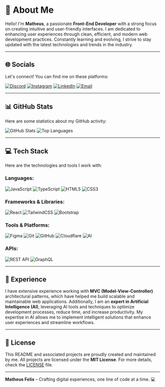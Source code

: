 # 💫 About Me

Hello! I'm **Matheus**, a passionate **Front-End Developer** with a strong focus on creating intuitive and user-friendly interfaces. I am dedicated to enhancing user experiences through clean, efficient, and modern web development practices. Constantly learning and evolving, I strive to stay updated with the latest technologies and trends in the industry.

---

## 🌐 Socials

Let's connect! You can find me on these platforms:

[![Discord](https://img.shields.io/badge/Discord-%237289DA.svg?logo=discord&logoColor=white)](https://discord.gg/mth_fl) 
[![Instagram](https://img.shields.io/badge/Instagram-%23E4405F.svg?logo=Instagram&logoColor=white)](https://instagram.com/mth_fl) 
[![LinkedIn](https://img.shields.io/badge/LinkedIn-%230077B5.svg?logo=linkedin&logoColor=white)]([https://linkedin.com/in/your-profile](https://www.linkedin.com/in/matheus-fl/)) 
[![Email](https://img.shields.io/badge/Email-D14836?logo=gmail&logoColor=white)](mailto:matheus.dev91@gmail.com)  

---

## 📊 GitHub Stats

Here are some statistics about my GitHub activity:

![GitHub Stats](https://github-readme-stats.vercel.app/api?username=mthfl&show_icons=true&theme=dark&hide_title=true)
![Top Languages](https://github-readme-stats.vercel.app/api/top-langs/?username=mthfl&layout=compact&theme=dark)

---

## 💻 Tech Stack

Here are the technologies and tools I work with:

### Languages:
![JavaScript](https://img.shields.io/badge/javascript-%23323330.svg?style=for-the-badge&logo=javascript&logoColor=%23F7DF1E) 
![TypeScript](https://img.shields.io/badge/typescript-%23007ACC.svg?style=for-the-badge&logo=typescript&logoColor=white) 
![HTML5](https://img.shields.io/badge/html5-%23E34F26.svg?style=for-the-badge&logo=html5&logoColor=white) 
![CSS3](https://img.shields.io/badge/css3-%231572B6.svg?style=for-the-badge&logo=css3&logoColor=white)  

### Frameworks & Libraries:
![React](https://img.shields.io/badge/react-%2320232a.svg?style=for-the-badge&logo=react&logoColor=%2361DAFB) 
![TailwindCSS](https://img.shields.io/badge/tailwindcss-%2338B2AC.svg?style=for-the-badge&logo=tailwind-css&logoColor=white) 
![Bootstrap](https://img.shields.io/badge/bootstrap-%238511FA.svg?style=for-the-badge&logo=bootstrap&logoColor=white)  

### Tools & Platforms:
![Figma](https://img.shields.io/badge/figma-%23F24E1E.svg?style=for-the-badge&logo=figma&logoColor=white) 
![Git](https://img.shields.io/badge/git-%23F05033.svg?style=for-the-badge&logo=git&logoColor=white) 
![GitHub](https://img.shields.io/badge/github-%23121011.svg?style=for-the-badge&logo=github&logoColor=white) 
![Cloudflare](https://img.shields.io/badge/Cloudflare-F38020?style=for-the-badge&logo=Cloudflare&logoColor=white) 
![AI](https://img.shields.io/badge/AI-FF6F61?style=for-the-badge&logo=openai&logoColor=white)  

### APIs:
![REST API](https://img.shields.io/badge/REST_API-FF6F61?style=for-the-badge&logo=json&logoColor=white) 
![GraphQL](https://img.shields.io/badge/GraphQL-E10098?style=for-the-badge&logo=graphql&logoColor=white)  

---

## 🚀 Experience

I have extensive experience working with **MVC (Model-View-Controller)** architectural patterns, which have helped me build scalable and maintainable web applications. Additionally, I am an **expert in Artificial Intelligence (AI)**, leveraging AI tools and techniques to optimize development processes, reduce time, and increase productivity. My expertise in AI allows me to implement intelligent solutions that enhance user experiences and streamline workflows.

---

## 📜 License

This README and associated projects are proudly created and maintained by me. All projects are licensed under the **MIT License**. For more details, check the [LICENSE](LICENSE) file.

---

**Matheus Felix** – Crafting digital experiences, one line of code at a time. 💻
